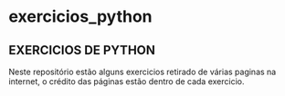 # exercicios_python
 ## EXERCICIOS DE PYTHON
 Neste repositório estão alguns exercicios retirado de várias paginas na internet, o crédito das páginas estão dentro de cada exercicio.
